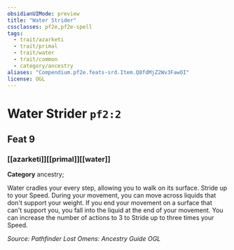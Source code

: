 ```yaml
---
obsidianUIMode: preview
title: "Water Strider"
cssclasses: pf2e,pf2e-spell
tags:
  - trait/azarketi
  - trait/primal
  - trait/water
  - trait/common
  - category/ancestry
aliases: "Compendium.pf2e.feats-srd.Item.Q8fdMjZ2Wv3FawOI"
license: OGL
---
```

# Water Strider `pf2:2`
## Feat 9
### [[azarketi]][[primal]][[water]]

**Category** ancestry; 




Water cradles your every step, allowing you to walk on its surface. Stride up to your Speed. During your movement, you can move across liquids that don't support your weight. If you end your movement on a surface that can't support you, you fall into the liquid at the end of your movement. You can increase the number of actions to 3 to Stride up to three times your Speed.

*Source: Pathfinder Lost Omens: Ancestry Guide*
*OGL*